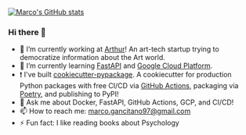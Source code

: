 [![Marco's GitHub stats](https://github-readme-stats.vercel.app/api?username=mgancita)](https://github.com/anuraghazra/github-readme-stats)

### Hi there 👋

- 🔭  I’m currently working at [Arthur](https://askarthur.art/)! An art-tech startup trying to democratize information about the Art world.
- 🌱  I’m currently learning [FastAPI](https://fastapi.tiangolo.com/) and [Google Cloud Platform](https://cloud.google.com/).
- :exclamation: I've built [cookiecutter-pypackage](https://github.com/Mgancita/cookiecutter-pypackage). A cookiecutter for production Python packages with free CI/CD via [GitHub Actions](https://github.com/features/actions), packaging via [Poetry](https://python-poetry.org/), and publishing to PyPI!
- 💬  Ask me about Docker, FastAPI, GitHub Actions, GCP, and CI/CD!
- 📫  How to reach me: marco.gancitano97@gmail.com
- ⚡  Fun fact: I like reading books about Psychology

